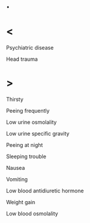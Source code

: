 # .

# <

Psychiatric disease

Head trauma

# >

Thirsty

Peeing frequently

Low urine osmolality

Low urine specific gravity

Peeing at night

Sleeping trouble

Nausea

Vomiting

Low blood antidiuretic hormone

Weight gain

Low blood osmolality
